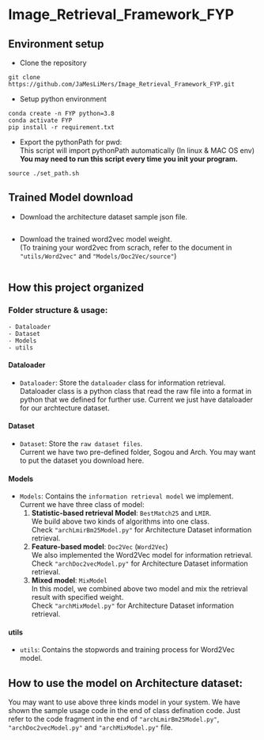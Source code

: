 # Image_Retrieval_Framework_FYP

## Environment setup

- Clone the repository 
```
git clone https://github.com/JaMesLiMers/Image_Retrieval_Framework_FYP.git
```

- Setup python environment
```
conda create -n FYP python=3.8
conda activate FYP
pip install -r requirement.txt
```

- Export the pythonPath for pwd: \
    This script will import pythonPath automatically (In linux & MAC OS env) \
    **You may need to run this script every time you init your program.**
```
source ./set_path.sh
```

## Trained Model download
- Download the architecture dataset sample json file.
```

```

- Download the trained word2vec model weight. \
    (To training your word2vec from scrach, refer to the document in `"utils/Word2vec"` and `"Models/Doc2Vec/source"`)
```

```

## How this project organized

### Folder structure & usage:
```
- Dataloader
- Dataset
- Models
- utils
```

#### Dataloader 
- `Dataloader`: Store the `dataloader` class for information retrieval. \
    Dataloader class is a python class that read the raw file into a format in python that we defined for further use. Current we just have dataloader for our archtecture dataset.

#### Dataset
- `Dataset`: Store the `raw dataset files`. \
    Current we have two pre-defined folder, Sogou and Arch. You may want to put the dataset you download here.

#### Models
- `Models`: Contains the `information retrieval model` we implement. \
    Current we have three class of model: 
    1. **Statistic-based retrieval Model**: `BestMatch25` and `LMIR`.\
        We build above two kinds of algorithms into one class. \
        Check `"archLmirBm25Model.py"` for Architecture Dataset information retrieval.
    2. **Feature-based model**: `Doc2Vec` (`Word2Vec`)\
        We also implemented the Word2Vec model for information retrieval. \
        Check `"archDoc2vecModel.py"` for Architecture Dataset information retrieval.
    3. **Mixed model**: `MixModel` \
        In this model, we combined above two model and mix the retrieval result with specified weight. \
        Check `"archMixModel.py"` for Architecture Dataset information retrieval.

#### utils
- `utils`: Contains the stopwords and training process for Word2Vec model.

## How to use the model on Architecture dataset:
You may want to use above three kinds model in your system. We have shown the sample usage code in the end of class defination code. Just refer to the code fragment in the end of `"archLmirBm25Model.py"`, `"archDoc2vecModel.py"` and `"archMixModel.py"` file.